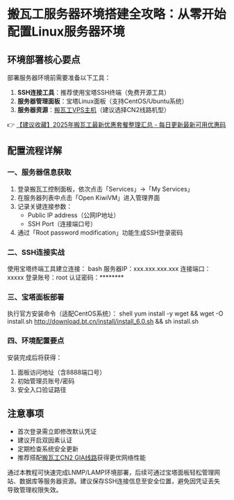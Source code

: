 # 搬瓦工服务器环境搭建全攻略：从零开始配置Linux服务器环境

## 环境部署核心要点
部署服务器环境前需要准备以下工具：
1. **SSH连接工具**：推荐使用宝塔SSH终端（免费开源工具）
2. **服务器管理面板**：宝塔Linux面板（支持CentOS/Ubuntu系统）
3. **服务器资源**：[搬瓦工VPS主机](https://bit.ly/banwagon)（建议选择CN2线路机型）

👉 [【建议收藏】2025年搬瓦工最新优惠套餐整理汇总 - 每日更新最新可用优惠码](https://bit.ly/banwagon)

## 配置流程详解

### 一、服务器信息获取
1. 登录搬瓦工控制面板，依次点击「Services」→「My Services」
2. 在服务器列表中点击「Open KiwiVM」进入管理界面
3. 记录关键连接参数：
   - Public IP address（公网IP地址）
   - SSH Port（连接端口号）
4. 通过「Root password modification」功能生成SSH登录密码

### 二、SSH连接实战
使用宝塔终端工具建立连接：
bash
服务器IP：xxx.xxx.xxx.xxx
连接端口：xxxxx
登录账号：root
认证密码：********

### 三、宝塔面板部署
执行官方安装命令（适配CentOS系统）：
shell
yum install -y wget && wget -O install.sh http://download.bt.cn/install/install_6.0.sh && sh install.sh

### 四、环境配置要点
安装完成后将获得：
1. 面板访问地址（含8888端口号）
2. 初始管理员账号/密码
3. 安全入口验证路径

## 注意事项
- 首次登录需立即修改默认凭证
- 建议开启双因素认证
- 定期检查系统安全更新
- 推荐搭配[搬瓦工CN2 GIA线路](https://bit.ly/banwagon)获得更优网络性能

通过本教程可快速完成LNMP/LAMP环境部署，后续可通过宝塔面板轻松管理网站、数据库等服务器资源。建议保存SSH连接信息至安全位置，避免因凭证丢失导致管理权限失效。